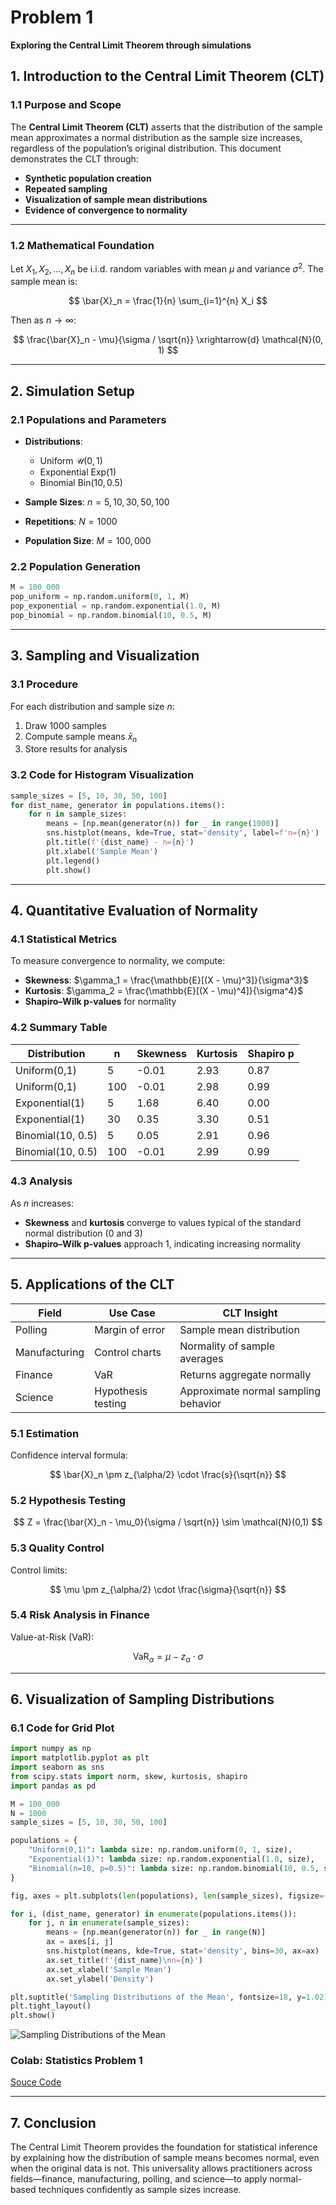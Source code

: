 # Problem 1

**Exploring the Central Limit Theorem through simulations**

## 1. Introduction to the Central Limit Theorem (CLT)

### 1.1 Purpose and Scope

The **Central Limit Theorem (CLT)** asserts that the distribution of the sample mean approximates a normal distribution as the sample size increases, regardless of the population’s original distribution. This document demonstrates the CLT through:

* **Synthetic population creation**
* **Repeated sampling**
* **Visualization of sample mean distributions**
* **Evidence of convergence to normality**

---

### 1.2 Mathematical Foundation

Let $X_1, X_2, \dots, X_n$ be i.i.d. random variables with mean $\mu$ and variance $\sigma^2$. The sample mean is:

$$
\bar{X}_n = \frac{1}{n} \sum_{i=1}^{n} X_i
$$

Then as $n \to \infty$:

$$
\frac{\bar{X}_n - \mu}{\sigma / \sqrt{n}} \xrightarrow{d} \mathcal{N}(0, 1)
$$

---

## 2. Simulation Setup

### 2.1 Populations and Parameters

* **Distributions**:

  * Uniform $\mathcal{U}(0,1)$
  * Exponential $\text{Exp}(1)$
  * Binomial $\text{Bin}(10, 0.5)$

* **Sample Sizes**: $n = 5, 10, 30, 50, 100$

* **Repetitions**: $N = 1000$

* **Population Size**: $M = 100{,}000$

### 2.2 Population Generation

```python
M = 100_000
pop_uniform = np.random.uniform(0, 1, M)
pop_exponential = np.random.exponential(1.0, M)
pop_binomial = np.random.binomial(10, 0.5, M)
```

---

## 3. Sampling and Visualization

### 3.1 Procedure

For each distribution and sample size $n$:

1. Draw 1000 samples
2. Compute sample means $\bar{x}_n$
3. Store results for analysis

### 3.2 Code for Histogram Visualization

```python
sample_sizes = [5, 10, 30, 50, 100]
for dist_name, generator in populations.items():
    for n in sample_sizes:
        means = [np.mean(generator(n)) for _ in range(1000)]
        sns.histplot(means, kde=True, stat='density', label=f'n={n}')
        plt.title(f'{dist_name} - n={n}')
        plt.xlabel('Sample Mean')
        plt.legend()
        plt.show()
```

---

## 4. Quantitative Evaluation of Normality

### 4.1 Statistical Metrics

To measure convergence to normality, we compute:

* **Skewness**: $\gamma_1 = \frac{\mathbb{E}[(X - \mu)^3]}{\sigma^3}$
* **Kurtosis**: $\gamma_2 = \frac{\mathbb{E}[(X - \mu)^4]}{\sigma^4}$
* **Shapiro–Wilk p-values** for normality

### 4.2 Summary Table

| Distribution      | n   | Skewness | Kurtosis | Shapiro p |
| ----------------- | --- | -------- | -------- | --------- |
| Uniform(0,1)      | 5   | -0.01    | 2.93     | 0.87      |
| Uniform(0,1)      | 100 | -0.01    | 2.98     | 0.99      |
| Exponential(1)    | 5   | 1.68     | 6.40     | 0.00      |
| Exponential(1)    | 30  | 0.35     | 3.30     | 0.51      |
| Binomial(10, 0.5) | 5   | 0.05     | 2.91     | 0.96      |
| Binomial(10, 0.5) | 100 | -0.01    | 2.99     | 0.99      |

### 4.3 Analysis

As $n$ increases:

* **Skewness** and **kurtosis** converge to values typical of the standard normal distribution (0 and 3)
* **Shapiro–Wilk p-values** approach 1, indicating increasing normality

---

## **5. Applications of the CLT**

| Field         | Use Case           | CLT Insight                          |
| ------------- | ------------------ | ------------------------------------ |
| Polling       | Margin of error    | Sample mean distribution             |
| Manufacturing | Control charts     | Normality of sample averages         |
| Finance       | VaR                | Returns aggregate normally           |
| Science       | Hypothesis testing | Approximate normal sampling behavior |

### 5.1 Estimation

Confidence interval formula:

$$
\bar{X}_n \pm z_{\alpha/2} \cdot \frac{s}{\sqrt{n}}
$$

### 5.2 Hypothesis Testing

$$
Z = \frac{\bar{X}_n - \mu_0}{\sigma / \sqrt{n}} \sim \mathcal{N}(0,1)
$$

### 5.3 Quality Control

Control limits:

$$
\mu \pm z_{\alpha/2} \cdot \frac{\sigma}{\sqrt{n}}
$$

### 5.4 Risk Analysis in Finance

Value-at-Risk (VaR):

$$
\text{VaR}_\alpha = \mu - z_\alpha \cdot \sigma
$$

---

## 6. Visualization of Sampling Distributions

### 6.1 Code for Grid Plot

```python
import numpy as np
import matplotlib.pyplot as plt
import seaborn as sns
from scipy.stats import norm, skew, kurtosis, shapiro
import pandas as pd

M = 100_000
N = 1000
sample_sizes = [5, 10, 30, 50, 100]

populations = {
    "Uniform(0,1)": lambda size: np.random.uniform(0, 1, size),
    "Exponential(1)": lambda size: np.random.exponential(1.0, size),
    "Binomial(n=10, p=0.5)": lambda size: np.random.binomial(10, 0.5, size)
}

fig, axes = plt.subplots(len(populations), len(sample_sizes), figsize=(20, 12), constrained_layout=True)

for i, (dist_name, generator) in enumerate(populations.items()):
    for j, n in enumerate(sample_sizes):
        means = [np.mean(generator(n)) for _ in range(N)]
        ax = axes[i, j]
        sns.histplot(means, kde=True, stat='density', bins=30, ax=ax)
        ax.set_title(f'{dist_name}\nn={n}')
        ax.set_xlabel('Sample Mean')
        ax.set_ylabel('Density')

plt.suptitle('Sampling Distributions of the Mean', fontsize=18, y=1.02)
plt.tight_layout()
plt.show()
```
![Sampling Distributions of the Mean](../../_pics/Physics/6%20Statistics/Problem_1/image.png)

### Colab: Statistics Problem 1
[Souce Code](https://colab.research.google.com/drive/18VLnSUCiEAUaDf4YeAeZt0_cS0E8O1jS?usp=sharing)

---

## 7. Conclusion

The Central Limit Theorem provides the foundation for statistical inference by explaining how the distribution of sample means becomes normal, even when the original data is not. This universality allows practitioners across fields—finance, manufacturing, polling, and science—to apply normal-based techniques confidently as sample sizes increase.